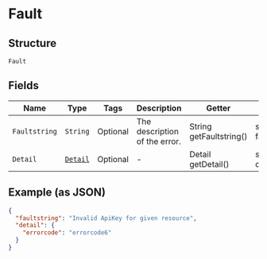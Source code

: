 
# Fault

## Structure

`Fault`

## Fields

| Name | Type | Tags | Description | Getter | Setter |
|  --- | --- | --- | --- | --- | --- |
| `Faultstring` | `String` | Optional | The description of the error. | String getFaultstring() | setFaultstring(String faultstring) |
| `Detail` | [`Detail`](../../doc/models/detail.md) | Optional | - | Detail getDetail() | setDetail(Detail detail) |

## Example (as JSON)

```json
{
  "faultstring": "Invalid ApiKey for given resource",
  "detail": {
    "errorcode": "errorcode6"
  }
}
```

